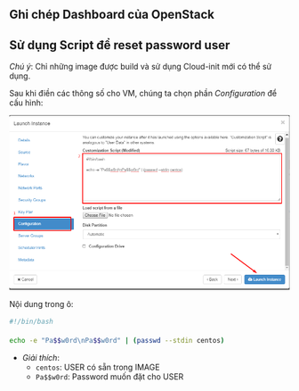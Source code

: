 ## Ghi chép Dashboard của OpenStack

## Sử dụng Script để reset password user

*Chú ý*: Chỉ những image được build và sử dụng Cloud-init mới có thể sử dụng.

Sau khi điền các thông số cho VM, chúng ta chọn phần *Configuration* để cấu hình:

<img src="../images/cloud-init-1.png" />

Nội dung trong ô:

```sh
#!/bin/bash

echo -e "Pa$$w0rd\nPa$$w0rd" | (passwd --stdin centos)
```

- *Giải thích*:
	- `centos`: USER có sẵn trong IMAGE
	- `Pa$$w0rd`: Password muốn đặt cho USER